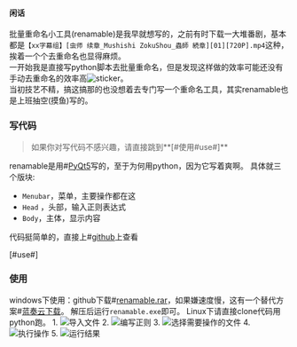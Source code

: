 #### 闲话
批量重命名小工具(renamable)是我早就想写的，之前有时下载一大堆番剧，基本都是`【xx字幕组】[虫师 续章_Mushishi ZokuShou_蟲師 続章][01][720P].mp4`这种，挨着一个个去重命名也显得麻烦。  
一开始我是直接写python脚本去批量重命名，但是发现这样做的效率可能还没有手动去重命名的效率高![sticker](aru/45)。  
当初技艺不精，搞这搞那的也没想着去专门写一个重命名工具，其实renamable也是上班抽空(摸鱼)写的。

### 写代码
> 如果你对写代码不感兴趣，请直接跳到**[#使用#use#]**

renamable是用#[PyQt5](https://pypi.org/project/PyQt5/)写的，至于为何用python，因为它写着爽啊。
具体就三个版块:
* `Menubar`，菜单，主要操作都在这
* `Head` ，头部，输入正则表达式
* `Body`，主体，显示内容

代码挺简单的，直接上#[github](https://github.com/yunyuyuan/renamable)上查看

[#use#]
### 使用
windows下使用：github下载#[renamable.rar](https://github.com/yunyuyuan/renamable/releases/download/v1.0.0/renamable.rar)，如果嫌速度慢，这有一个替代方案#[蓝奏云下载](https://wws.lanzous.com/iKJRekntrdc)。
解压后运行`renamable.exe`即可。
Linux下请直接clone代码用python跑。
1. 
![导入文件](https://s3.ax1x.com/2021/01/20/sWt1r8.png)
2. 
![编写正则](https://s3.ax1x.com/2021/01/20/sWtGVg.png)
3. 
![选择需要操作的文件](https://s3.ax1x.com/2021/01/20/sWtJaQ.png)
4. 
![执行操作](https://s3.ax1x.com/2021/01/20/sWt3qS.png)
 5. 
![运行结果](https://s3.ax1x.com/2021/01/20/sWtlKf.png)
